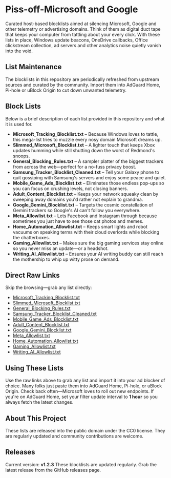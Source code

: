 # Piss-off-Microsoft and Google
Curated host-based blocklists aimed at silencing Microsoft, Google and other
telemetry or advertising domains. Think of them as digital duct tape that keeps
your computer from tattling about your every click. With these lists in place,
Windows update beacons, OneDrive callbacks, Office clickstream collection, ad
servers and other analytics noise quietly vanish into the void.

## List Maintenance
The blocklists in this repository are periodically refreshed from upstream
sources and curated by the community. Import them into AdGuard Home, Pi-hole or
uBlock Origin to cut down unwanted telemetry.

## Block Lists

Below is a brief description of each list provided in this repository and what it is used for.

- **Microsoft_Tracking_Blocklist.txt** – Because Windows loves to tattle, this mega-list tries to muzzle every nosy domain Microsoft dreams up.
- **Slimmed_Microsoft_Blocklist.txt** – A lighter touch that keeps Xbox updates humming while still shutting down the worst of Redmond's snoops.
- **General_Blocking_Rules.txt** – A sampler platter of the biggest trackers from across the web—perfect for a no-fuss privacy boost.
- **Samsung_Tracker_Blocklist_Cleaned.txt** – Tell your Galaxy phone to quit gossiping with Samsung's servers and enjoy some peace and quiet.
- **Mobile_Game_Ads_Blocklist.txt** – Eliminates those endless pop-ups so you can focus on crushing levels, not closing banners.
- **Adult_Content_Blocklist.txt** – Keeps your network squeaky clean by sweeping away domains you'd rather not explain to grandma.
- **Google_Gemini_Blocklist.txt** – Targets the cosmic constellation of Gemini trackers so Google's AI can't follow you everywhere.
- **Meta_Allowlist.txt** – Lets Facebook and Instagram through because sometimes you just have to see those cat photos and memes.
- **Home_Automation_Allowlist.txt** – Keeps smart lights and robot vacuums on speaking terms with their cloud overlords while blocking the chatterboxes.
- **Gaming_Allowlist.txt** – Makes sure the big gaming services stay online so you never miss an update—or a headshot.
- **Writing_AI_Allowlist.txt** – Ensures your AI writing buddy can still reach the mothership to whip up witty prose on demand.

## Direct Raw Links
Skip the browsing—grab any list directly:

- [Microsoft_Tracking_Blocklist.txt](https://raw.githubusercontent.com/talonric332/Piss-off-Microsoft/main/Microsoft_Tracking_Blocklist.txt)
- [Slimmed_Microsoft_Blocklist.txt](https://raw.githubusercontent.com/talonric332/Piss-off-Microsoft/main/Slimmed_Microsoft_Blocklist.txt)
- [General_Blocking_Rules.txt](https://raw.githubusercontent.com/talonric332/Piss-off-Microsoft/main/General_Blocking_Rules.txt)
- [Samsung_Tracker_Blocklist_Cleaned.txt](https://raw.githubusercontent.com/talonric332/Piss-off-Microsoft/main/Samsung_Tracker_Blocklist_Cleaned.txt)
- [Mobile_Game_Ads_Blocklist.txt](https://raw.githubusercontent.com/talonric332/Piss-off-Microsoft/main/Mobile_Game_Ads_Blocklist.txt)
- [Adult_Content_Blocklist.txt](https://raw.githubusercontent.com/talonric332/Piss-off-Microsoft/main/Adult_Content_Blocklist.txt)
- [Google_Gemini_Blocklist.txt](https://raw.githubusercontent.com/talonric332/Piss-off-Microsoft/main/Google_Gemini_Blocklist.txt)
- [Meta_Allowlist.txt](https://raw.githubusercontent.com/talonric332/Piss-off-Microsoft/main/Meta_Allowlist.txt)
- [Home_Automation_Allowlist.txt](https://raw.githubusercontent.com/talonric332/Piss-off-Microsoft/main/Home_Automation_Allowlist.txt)
- [Gaming_Allowlist.txt](https://raw.githubusercontent.com/talonric332/Piss-off-Microsoft/main/Gaming_Allowlist.txt)
- [Writing_AI_Allowlist.txt](https://raw.githubusercontent.com/talonric332/Piss-off-Microsoft/main/Writing_AI_Allowlist.txt)

## Using These Lists
Use the raw links above to grab any list and import it into your ad blocker of choice. Many folks just paste them into AdGuard Home, Pi-hole, or uBlock Origin. Check back often—Microsoft loves to roll out new endpoints. If you're on AdGuard Home, set your filter update interval to **1 hour** so you always fetch the latest changes.

## About This Project
These lists are released into the public domain under the CC0 license. They are
regularly updated and community contributions are welcome.

## Releases
Current version: **v1.2.3**
These blocklists are updated regularly. Grab the latest release from the GitHub releases page.


